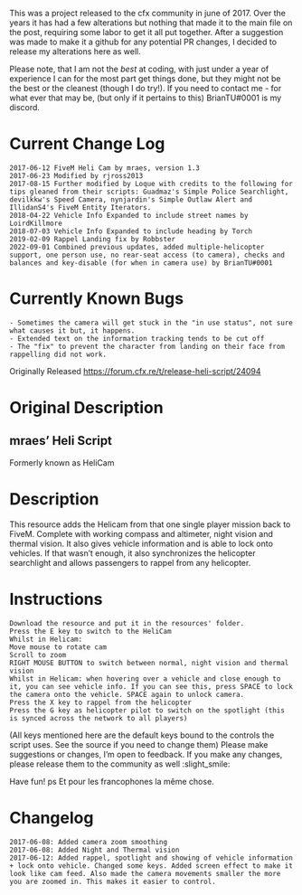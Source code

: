 This was a project released to the cfx community in june of 2017. Over the years it has had a few alterations but nothing that made it to the main file on the post, requiring some labor to get it all put together. After a suggestion was made to make it a github for any potential PR changes, I decided to release my alterations here as well. 

Please note, that I am not the *best* at coding, with just under a year of experience I can for the most part get things done, but they might not be the best or the cleanest (though I do try!). If you need to contact me - for what ever that may be, (but only if it pertains to this) BrianTU#0001 is my discord.

# Current Change Log
    2017-06-12 FiveM Heli Cam by mraes, version 1.3
    2017-06-23 Modified by rjross2013
    2017-08-15 Further modified by Loque with credits to the following for tips gleaned from their scripts: Guadmaz's Simple Police Searchlight, devilkkw's Speed Camera, nynjardin's Simple Outlaw Alert and IllidanS4's FiveM Entity Iterators.
    2018-04-22 Vehicle Info Expanded to include street names by LoirdKillmore
    2018-07-03 Vehicle Info Expanded to include heading by Torch
    2019-02-09 Rappel Landing fix by Robbster
    2022-09-01 Combined previous updates, added multiple-helicopter support, one person use, no rear-seat access (to camera), checks and balances and key-disable (for when in camera use) by BrianTU#0001 

# Currently Known Bugs
    - Sometimes the camera will get stuck in the "in use status", not sure what causes it but, it happens. 
    - Extended text on the information tracking tends to be cut off
    - The "fix" to prevent the character from landing on their face from rappelling did not work.


Originally Released https://forum.cfx.re/t/release-heli-script/24094
# Original Description
## mraes’ Heli Script
Formerly known as HeliCam

# Description
  This resource adds the Helicam from that one single player mission back to FiveM.
  Complete with working compass and altimeter, night vision and thermal vision.
  It also gives vehicle information and is able to lock onto vehicles.
  If that wasn’t enough, it also synchronizes the helicopter searchlight and allows passengers to rappel from any helicopter.

# Instructions
    Download the resource and put it in the resources' folder.
    Press the E key to switch to the HeliCam
    Whilst in Helicam:
    Move mouse to rotate cam
    Scroll to zoom
    RIGHT MOUSE BUTTON to switch between normal, night vision and thermal vision
    Whilst in Helicam: when hovering over a vehicle and close enough to it, you can see vehicle info. If you can see this, press SPACE to lock the camera onto the vehicle. SPACE again to unlock camera.
    Press the X key to rappel from the helicopter
    Press the G key as helicopter pilot to switch on the spotlight (this is synced across the network to all players)

(All keys mentioned here are the default keys bound to the controls the script uses. See the source if you need to change them)
Please make suggestions or changes, I’m open to feedback.
If you make any changes, please release them to the community as well :slight_smile:

Have fun!
ps Et pour les francophones la même chose.

# Changelog

    2017-06-08: Added camera zoom smoothing
    2017-06-08: Added Night and Thermal vision
    2017-06-12: Added rappel, spotlight and showing of vehicle information + lock onto vehicle. Changed some keys. Added screen effect to make it look like cam feed. Also made the camera movements smaller the more you are zoomed in. This makes it easier to control.
